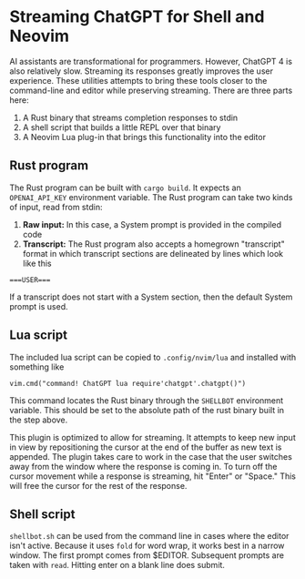 # Streaming ChatGPT for Shell and Neovim
AI assistants are transformational for programmers. However, ChatGPT 4 is also relatively slow. Streaming its responses greatly improves the user experience. These utilities attempts to bring these tools closer to the command-line and editor while preserving streaming. There are three parts here:
1. A Rust binary that streams completion responses to stdin
2. A shell script that builds a little REPL over that binary
3. A Neovim Lua plug-in that brings this functionality into the editor


## Rust program
The Rust program can be built with `cargo build`. It expects an `OPENAI_API_KEY` environment variable. The Rust program can take two kinds of input, read from stdin:
1. **Raw input:** In this case, a System prompt is provided in the compiled code
3. **Transcript:** The Rust program also accepts a homegrown "transcript" format in which transcript sections are delineated by lines which look like this
```
===USER===
```
If a transcript does not start with a System section, then the default System prompt is used.

## Lua script
The included lua script can be copied to `.config/nvim/lua` and installed with something like 
```
vim.cmd("command! ChatGPT lua require'chatgpt'.chatgpt()")
```

This command locates the Rust binary through the `SHELLBOT` environment variable. This should be set to the absolute path of the rust binary built in the step above.

This plugin is optimized to allow for streaming. It attempts to keep new input in view by repositioning the cursor at the end of the buffer as new text is appended. The plugin takes care to work in the case that the user switches away from the window where the response is coming in. To turn off the cursor movement while a response is streaming, hit "Enter" or "Space." This will free the cursor for the rest of the response.

## Shell script
`shellbot.sh` can be used from the command line in cases where the editor isn't active. Because it uses `fold` for word wrap, it works best in a narrow window. The first prompt comes from $EDITOR. Subsequent prompts are taken with `read`. Hitting enter on a blank line does submit.
